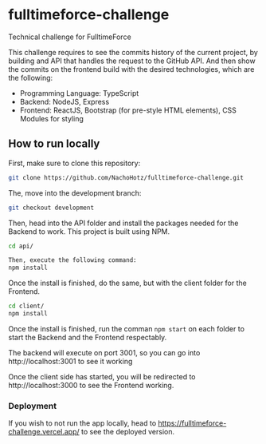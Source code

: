 # fulltimeforce-challenge

Technical challenge for FulltimeForce

This challenge requires to see the commits history of the current project, by building and API that handles the request to the GitHub API. And then show the commits on the frontend build with the desired technologies, which are the following:

- Programming Language: TypeScript
- Backend: NodeJS, Express
- Frontend: ReactJS, Bootstrap (for pre-style HTML elements), CSS Modules for styling

## How to run locally

First, make sure to clone this repository:

```bash
git clone https://github.com/NachoHotz/fulltimeforce-challenge.git
```

The, move into the development branch:

```bash
git checkout development
```

Then, head into the API folder and install the packages needed for the Backend to work. This project is built using NPM.

```bash
cd api/

Then, execute the following command:
npm install
```
Once the install is finished, do the same, but with the client folder for the Frontend.

```bash
cd client/
npm install
```
Once the install is finished, run the comman ```npm start``` on each folder to start the Backend and the Frontend respectably.

The backend will execute on port 3001, so you can go into http://localhost:3001 to see it working

Once the client side has started, you will be redirected to http://localhost:3000 to see the Frontend working.

### Deployment

If you wish to not run the app locally, head to https://fulltimeforce-challenge.vercel.app/ to see the deployed version.
